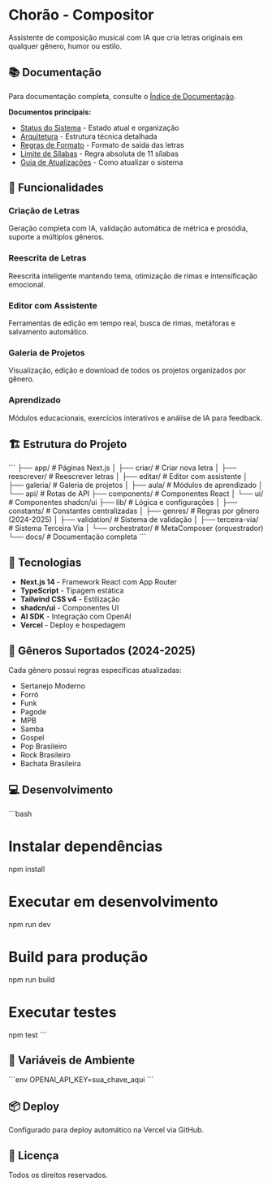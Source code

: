 # Chorão - Compositor

Assistente de composição musical com IA que cria letras originais em qualquer gênero, humor ou estilo.

## 📚 Documentação

Para documentação completa, consulte o [Índice de Documentação](INDICE_DOCUMENTACAO.md).

**Documentos principais:**
- [Status do Sistema](STATUS_FINAL_SISTEMA.md) - Estado atual e organização
- [Arquitetura](ARQUITETURA_ORGANIZADA.md) - Estrutura técnica detalhada
- [Regras de Formato](REGRAS_FORMATO_FINAL.md) - Formato de saída das letras
- [Limite de Sílabas](LIMITE_11_SILABAS_ABSOLUTO.md) - Regra absoluta de 11 sílabas
- [Guia de Atualizações](FUTURE_UPDATES_GUIDE.md) - Como atualizar o sistema

## 🎯 Funcionalidades

### Criação de Letras
Geração completa com IA, validação automática de métrica e prosódia, suporte a múltiplos gêneros.

### Reescrita de Letras
Reescrita inteligente mantendo tema, otimização de rimas e intensificação emocional.

### Editor com Assistente
Ferramentas de edição em tempo real, busca de rimas, metáforas e salvamento automático.

### Galeria de Projetos
Visualização, edição e download de todos os projetos organizados por gênero.

### Aprendizado
Módulos educacionais, exercícios interativos e análise de IA para feedback.

## 🏗️ Estrutura do Projeto

\`\`\`
├── app/                      # Páginas Next.js
│   ├── criar/               # Criar nova letra
│   ├── reescrever/          # Reescrever letras
│   ├── editar/              # Editor com assistente
│   ├── galeria/             # Galeria de projetos
│   ├── aula/                # Módulos de aprendizado
│   └── api/                 # Rotas de API
├── components/              # Componentes React
│   └── ui/                 # Componentes shadcn/ui
├── lib/                     # Lógica e configurações
│   ├── constants/          # Constantes centralizadas
│   ├── genres/             # Regras por gênero (2024-2025)
│   ├── validation/         # Sistema de validação
│   ├── terceira-via/       # Sistema Terceira Via
│   └── orchestrator/       # MetaComposer (orquestrador)
└── docs/                    # Documentação completa
\`\`\`

## 🚀 Tecnologias

- **Next.js 14** - Framework React com App Router
- **TypeScript** - Tipagem estática
- **Tailwind CSS v4** - Estilização
- **shadcn/ui** - Componentes UI
- **AI SDK** - Integração com OpenAI
- **Vercel** - Deploy e hospedagem

## 🎵 Gêneros Suportados (2024-2025)

Cada gênero possui regras específicas atualizadas:

- Sertanejo Moderno
- Forró
- Funk
- Pagode
- MPB
- Samba
- Gospel
- Pop Brasileiro
- Rock Brasileiro
- Bachata Brasileira

## 💻 Desenvolvimento

\`\`\`bash
# Instalar dependências
npm install

# Executar em desenvolvimento
npm run dev

# Build para produção
npm run build

# Executar testes
npm test
\`\`\`

## 🔐 Variáveis de Ambiente

\`\`\`env
OPENAI_API_KEY=sua_chave_aqui
\`\`\`

## 📦 Deploy

Configurado para deploy automático na Vercel via GitHub.

## 📄 Licença

Todos os direitos reservados.
